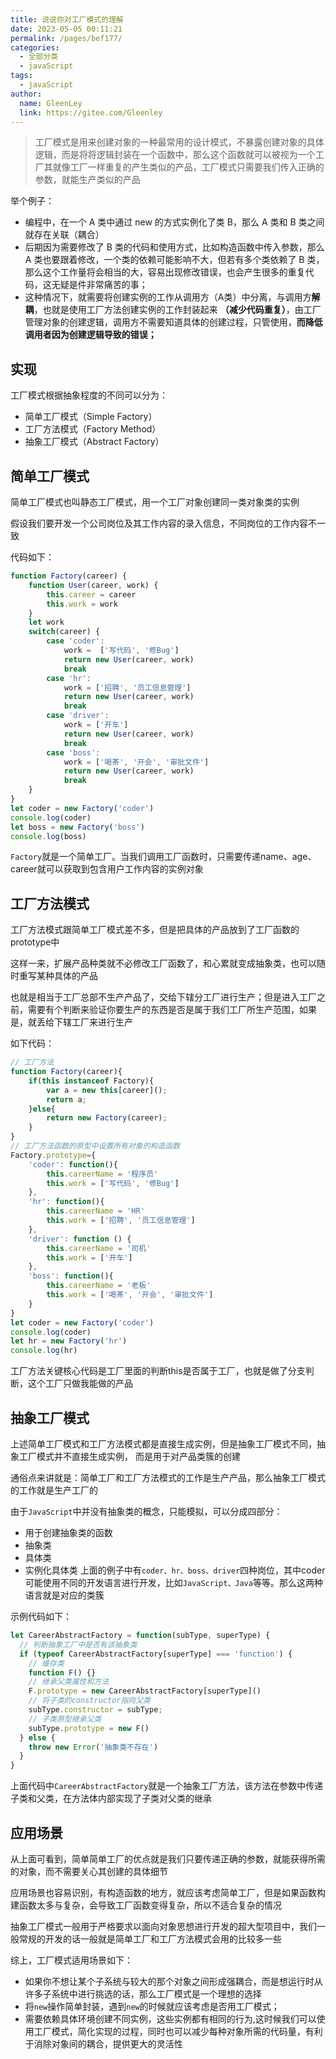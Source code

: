```yaml
---
title: 说说你对工厂模式的理解
date: 2023-05-05 00:11:21
permalink: /pages/bef177/
categories: 
  - 全部分类
  - javaScript
tags: 
  - javaScript
author: 
  name: GleenLey
  link: https://gitee.com/Gleenley
---
```


> 工厂模式是用来创建对象的一种最常用的设计模式，不暴露创建对象的具体逻辑，而是将将逻辑封装在一个函数中，那么这个函数就可以被视为一个工厂其就像工厂一样重复的产生类似的产品，工厂模式只需要我们传入正确的参数，就能生产类似的产品

<!-- more -->

举个例子：

+ 编程中，在一个 A 类中通过 new 的方式实例化了类 B，那么 A 类和 B 类之间就存在关联（耦合）
+ 后期因为需要修改了 B 类的代码和使用方式，比如构造函数中传入参数，那么 A 类也要跟着修改，一个类的依赖可能影响不大，但若有多个类依赖了 B 类，那么这个工作量将会相当的大，容易出现修改错误，也会产生很多的重复代码，这无疑是件非常痛苦的事；
+ 这种情况下，就需要将创建实例的工作从调用方（A类）中分离，与调用方**解耦**，也就是使用工厂方法创建实例的工作封装起来 **（减少代码重复）**，由工厂管理对象的创建逻辑，调用方不需要知道具体的创建过程，只管使用，**而降低调用者因为创建逻辑导致的错误；**

实现
---

工厂模式根据抽象程度的不同可以分为：

+ 简单工厂模式（Simple Factory）
+ 工厂方法模式（Factory Method）
+ 抽象工厂模式（Abstract Factory）

简单工厂模式
---------
简单工厂模式也叫静态工厂模式，用一个工厂对象创建同一类对象类的实例

假设我们要开发一个公司岗位及其工作内容的录入信息，不同岗位的工作内容不一致

代码如下：
```js
function Factory(career) {
    function User(career, work) {
        this.career = career 
        this.work = work
    }
    let work
    switch(career) {
        case 'coder':
            work =  ['写代码', '修Bug'] 
            return new User(career, work)
            break
        case 'hr':
            work = ['招聘', '员工信息管理']
            return new User(career, work)
            break
        case 'driver':
            work = ['开车']
            return new User(career, work)
            break
        case 'boss':
            work = ['喝茶', '开会', '审批文件']
            return new User(career, work)
            break
    }
}
let coder = new Factory('coder')
console.log(coder)
let boss = new Factory('boss')
console.log(boss)
```

```Factory```就是一个简单工厂。当我们调用工厂函数时，只需要传递name、age、career就可以获取到包含用户工作内容的实例对象

工厂方法模式
----------
工厂方法模式跟简单工厂模式差不多，但是把具体的产品放到了工厂函数的prototype中

这样一来，扩展产品种类就不必修改工厂函数了，和心累就变成抽象类，也可以随时重写某种具体的产品

也就是相当于工厂总部不生产产品了，交给下辖分工厂进行生产；但是进入工厂之前，需要有个判断来验证你要生产的东西是否是属于我们工厂所生产范围，如果是，就丢给下辖工厂来进行生产

如下代码：

```js
// 工厂方法
function Factory(career){
    if(this instanceof Factory){
        var a = new this[career]();
        return a;
    }else{
        return new Factory(career);
    }
}
// 工厂方法函数的原型中设置所有对象的构造函数
Factory.prototype={
    'coder': function(){
        this.careerName = '程序员'
        this.work = ['写代码', '修Bug'] 
    },
    'hr': function(){
        this.careerName = 'HR'
        this.work = ['招聘', '员工信息管理']
    },
    'driver': function () {
        this.careerName = '司机'
        this.work = ['开车']
    },
    'boss': function(){
        this.careerName = '老板'
        this.work = ['喝茶', '开会', '审批文件']
    }
}
let coder = new Factory('coder')
console.log(coder)
let hr = new Factory('hr')
console.log(hr)
 ```
工厂方法关键核心代码是工厂里面的判断this是否属于工厂，也就是做了分支判断，这个工厂只做我能做的产品

抽象工厂模式
---------
上述简单工厂模式和工厂方法模式都是直接生成实例，但是抽象工厂模式不同，抽象工厂模式并不直接生成实例， 而是用于对产品类簇的创建

通俗点来讲就是：简单工厂和工厂方法模式的工作是生产产品，那么抽象工厂模式的工作就是生产工厂的


由于```JavaScript```中并没有抽象类的概念，只能模拟，可以分成四部分：

+ 用于创建抽象类的函数
+ 抽象类
+ 具体类
+ 实例化具体类
上面的例子中有```coder、hr、boss、driver```四种岗位，其中coder可能使用不同的开发语言进行开发，比如```JavaScript、Java```等等。那么这两种语言就是对应的类簇


示例代码如下：
```js
let CareerAbstractFactory = function(subType, superType) {
  // 判断抽象工厂中是否有该抽象类
  if (typeof CareerAbstractFactory[superType] === 'function') {
    // 缓存类
    function F() {}
    // 继承父类属性和方法
    F.prototype = new CareerAbstractFactory[superType]()
    // 将子类的constructor指向父类
    subType.constructor = subType;
    // 子类原型继承父类
    subType.prototype = new F()
  } else {
    throw new Error('抽象类不存在')
  }
}
```
上面代码中```CareerAbstractFactory```就是一个抽象工厂方法，该方法在参数中传递子类和父类，在方法体内部实现了子类对父类的继承


应用场景
------
从上面可看到，简单简单工厂的优点就是我们只要传递正确的参数，就能获得所需的对象，而不需要关心其创建的具体细节

应用场景也容易识别，有构造函数的地方，就应该考虑简单工厂，但是如果函数构建函数太多与复杂，会导致工厂函数变得复杂，所以不适合复杂的情况

抽象工厂模式一般用于严格要求以面向对象思想进行开发的超大型项目中，我们一般常规的开发的话一般就是简单工厂和工厂方法模式会用的比较多一些

综上，工厂模式适用场景如下：

+ 如果你不想让某个子系统与较大的那个对象之间形成强耦合，而是想运行时从许多子系统中进行挑选的话，那么工厂模式是一个理想的选择
+ 将```new```操作简单封装，遇到```new```的时候就应该考虑是否用工厂模式；
+ 需要依赖具体环境创建不同实例，这些实例都有相同的行为,这时候我们可以使用工厂模式，简化实现的过程，同时也可以减少每种对象所需的代码量，有利于消除对象间的耦合，提供更大的灵活性

